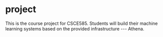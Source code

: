 # project
This is the course project for CSCE585. Students will build their machine learning systems based on the provided infrastructure --- Athena.
